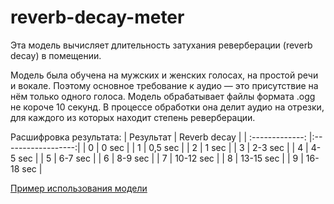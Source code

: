 # reverb-decay-meter
Эта модель вычисляет длительность затухания реверберации (reverb decay) в помещении.

Модель была обучена на мужских и женских голосах, на простой речи и вокале. Поэтому основное требование к аудио — это присутствие на нём только одного голоса.
Модель обрабатывает файлы формата .ogg не короче 10 секунд. 
В процессе обработки она делит аудио на отрезки, для каждого из которых находит степень реверберации.

Расшифровка результата:
| Результат       | Reverb decay       |
| :-------------: |:------------------:|
| 0               | 0 sec              |
| 1               | 0,5 sec            |
| 2               | 1 sec              |
| 3               | 2-3 sec            |
| 4               | 4-5 sec            |
| 5               | 6-7 sec            |
| 6               | 8-9 sec            |
| 7               | 10-12 sec          |
| 8               | 13-15 sec          |
| 9               | 16-18 sec          |

[Пример использования модели](https://colab.research.google.com/drive/1rVQUzmUHzefIxYDj_PE2Kytbtvvn-4w3?usp=sharing)
